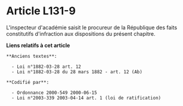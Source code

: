 # Article L131-9

L'inspecteur d'académie saisit le procureur de la République des faits constitutifs d'infraction aux dispositions du présent
chapitre.

**Liens relatifs à cet article**

	**Anciens textes**:

	  - Loi n°1882-03-28 art. 12
	  - Loi n°1882-03-28 du 28 mars 1882 - art. 12 (Ab)

	**Codifié par**:

	  - Ordonnance 2000-549 2000-06-15
	  - Loi n°2003-339 2003-04-14 art. 1 (loi de ratification)
